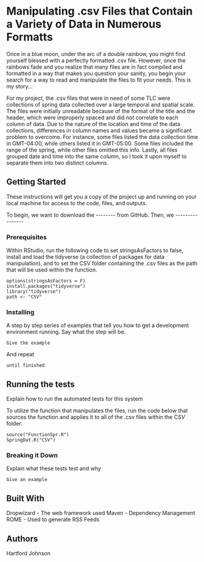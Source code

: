 # Manipulating .csv Files that Contain a Variety of Data in Numerous Formatts 


Once in a blue moon, under the arc of a double rainbow, you might find yourself blessed with a perfectly formatted .csv file. However, once the rainbows fade and you realize that many files are in fact compiled and formatted in a way that makes you question your sanity, you begin your search for a way to read and manipulate the files to fit your needs. This is my story...

For my project, the .csv files that were in need of some TLC were collections of spring data collected over a large temporal and spatial scale. The files were initially unreadable because of the format of the title and the header, which were improperly spaced and did not correlate to each column of data. Due to the nature of the location and time of the data collections, differences in column names and values became a significant problem to overcome. For instance, some files listed the data collection time in GMT-04:00, while others listed it in GMT-05:00. Some files included the range of the spring, while other files omitted this info. Lastly, all files grouped date and time into the same column, so I took it upon myself to separate them into two distinct columns. 


## Getting Started

These instructions will get you a copy of the project up and running on your local machine for access to the code, files, and outputs.

To begin, we want to download the -------- from GitHub. Then, we ---------------- 

### Prerequisites

Within RStudio, run the following code to set stringsAsFactors to false, install and load the tidyverse (a collection of packages for data manipulation), and to set the CSV folder containing the .csv files as the path that will be used within the function. 
```
options(stringsAsFactors = F)
install.packages("tidyverse")
library("tidyverse")
path <- "CSV"
```

### Installing

A step by step series of examples that tell you how to get a development environment running. 
Say what the step will be. 
```
Give the example
```
And repeat
```
until finished
```

## Running the tests

Explain how to run the automated tests for this system

To utilize the function that manipulates the files, run the code below that sources the function and applies it to all of the .csv files within the CSV folder.
```
source("FunctionSpr.R")
SpringDat.R("CSV")
```

### Breaking it Down

Explain what these tests test and why
```
Give an example
```

## Built With

Dropwizard - The web framework used
Maven - Dependency Management
ROME - Used to generate RSS Feeds


## Authors

Hartford Johnson
